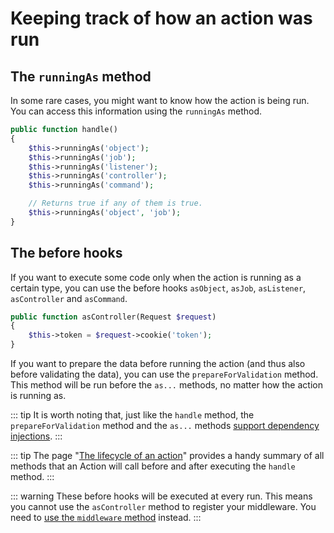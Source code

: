 # Keeping track of how an action was run

## The `runningAs` method

In some rare cases, you might want to know how the action is being run. You can access this information using the `runningAs` method.

```php
public function handle()
{
    $this->runningAs('object');
    $this->runningAs('job');
    $this->runningAs('listener');
    $this->runningAs('controller');
    $this->runningAs('command');

    // Returns true if any of them is true.
    $this->runningAs('object', 'job');
}
```

## The before hooks

If you want to execute some code only when the action is running as a certain type, you can use the before hooks `asObject`, `asJob`, `asListener`, `asController` and `asCommand`.

```php
public function asController(Request $request)
{
    $this->token = $request->cookie('token');
}
```

If you want to prepare the data before running the action (and thus also before validating the data), you can use the `prepareForValidation` method. This method will be run before the `as...` methods, no matter how the action is running as.

::: tip
It is worth noting that, just like the `handle` method, the `prepareForValidation` method and the `as...` methods [support dependency injections](./dependency-injections.html).
:::

::: tip
The page "[The lifecycle of an action](./action-lifecycle.html)" provides a handy summary of all methods that an Action will call before and after executing the `handle` method.
:::

::: warning
These before hooks will be executed at every run. This means you cannot use the `asController` method to register your middleware. You need to [use the `middleware` method](./actions-as-controllers.html#registering-middleware) instead.
:::
